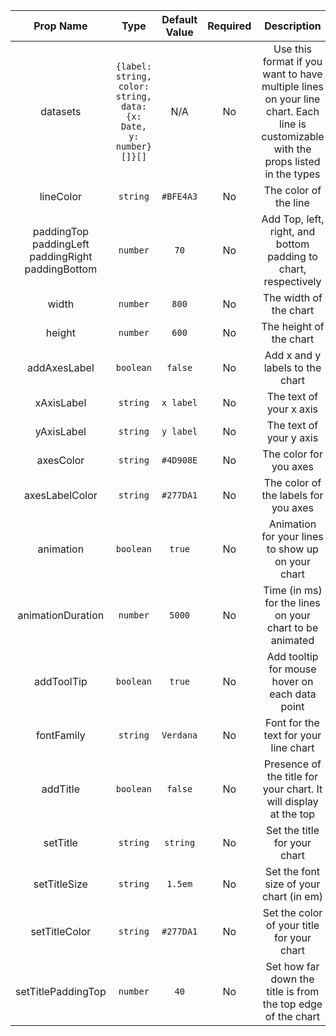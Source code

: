 |                              Prop Name                              |                               Type                               | Default Value | Required |                                                             Description                                                             |
| :-----------------------------------------------------------------: | :--------------------------------------------------------------: | :-----------: | :------: | :---------------------------------------------------------------------------------------------------------------------------------: |
|                              datasets                               | `{label: string, color: string, data: {x: Date, y: number}[]}[]` |      N/A      |    No    | Use this format if you want to have multiple lines on your line chart. Each line is customizable with the props listed in the types |
|                              lineColor                              |                             `string`                             |   `#BFE4A3`   |    No    |                                                        The color of the line                                                        |
| paddingTop </br> paddingLeft </br> paddingRight </br> paddingBottom |                             `number`                             |     `70`      |    No    |                                   Add Top, left, right, and bottom padding to chart, respectively                                   |
|                                width                                |                             `number`                             |     `800`     |    No    |                                                       The width of the chart                                                        |
|                               height                                |                             `number`                             |     `600`     |    No    |                                                       The height of the chart                                                       |
|                            addAxesLabel                             |                            `boolean`                             |    `false`    |    No    |                                                   Add x and y labels to the chart                                                   |
|                             xAxisLabel                              |                             `string`                             |   `x label`   |    No    |                                                       The text of your x axis                                                       |
|                             yAxisLabel                              |                             `string`                             |   `y label`   |    No    |                                                       The text of your y axis                                                       |
|                              axesColor                              |                             `string`                             |   `#4D908E`   |    No    |                                                       The color for you axes                                                        |
|                           axesLabelColor                            |                             `string`                             |   `#277DA1`   |    No    |                                                The color of the labels for you axes                                                 |
|                              animation                              |                            `boolean`                             |    `true`     |    No    |                                          Animation for your lines to show up on your chart                                          |
|                          animationDuration                          |                             `number`                             |    `5000`     |    No    |                                       Time (in ms) for the lines on your chart to be animated                                       |
|                             addToolTip                              |                            `boolean`                             |    `true`     |    No    |                                           Add tooltip for mouse hover on each data point                                            |
|                             fontFamily                              |                             `string`                             |   `Verdana`   |    No    |                                                Font for the text for your line chart                                                |
|                              addTitle                               |                            `boolean`                             |    `false`    |    No    |                                  Presence of the title for your chart. It will display at the top                                   |
|                              setTitle                               |                             `string`                             |   `string`    |    No    |                                                    Set the title for your chart                                                     |
|                            setTitleSize                             |                             `string`                             |    `1.5em`    |    No    |                                               Set the font size of your chart (in em)                                               |
|                            setTitleColor                            |                             `string`                             |   `#277DA1`   |    No    |                                             Set the color of your title for your chart                                              |
|                         setTitlePaddingTop                          |                             `number`                             |     `40`      |    No    |                                    Set how far down the title is from the top edge of the chart                                     |
